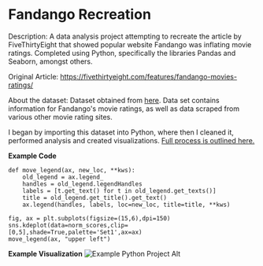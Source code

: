 # Fandango Recreation

Description: A data analysis project attempting to recreate the article by FiveThirtyEight that showed popular website Fandango was inflating movie ratings. Completed using Python, specifically the libraries Pandas and Seaborn, amongst others. 

Original Article: https://fivethirtyeight.com/features/fandango-movies-ratings/

About the dataset: Dataset obtained from [here](https://github.com/fivethirtyeight/data/tree/master/fandango). Data set contains information for Fandango's movie ratings, as well as data scraped from various other movie rating sites.

I began by importing this dataset into Python, where then I cleaned it, performed analysis and created visualizations. [Full process is outlined here.](https://github.com/seifsami/Fandango-Recreation/blob/main/FandangoDataAnalysisProject.ipynb)

**Example Code**
```
def move_legend(ax, new_loc, **kws):
    old_legend = ax.legend_
    handles = old_legend.legendHandles
    labels = [t.get_text() for t in old_legend.get_texts()]
    title = old_legend.get_title().get_text()
    ax.legend(handles, labels, loc=new_loc, title=title, **kws)

fig, ax = plt.subplots(figsize=(15,6),dpi=150)
sns.kdeplot(data=norm_scores,clip=[0,5],shade=True,palette='Set1',ax=ax)
move_legend(ax, "upper left")

```
**Example Visualization**
![Example Python Project Alt](https://user-images.githubusercontent.com/97905607/189716902-8cf320ec-a500-4773-b399-3e55753be263.png)

